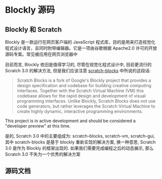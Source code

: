 # Blockly 源码

## Blockly 和 Scratch

Blockly 是一款运行在网页客户端的 JavaScript 程式库，目的是用来打造视觉化程式设计语言，且同时附带编辑器。它是一项由谷歌根据 Apache2.0 许可的开放源码专案。常见被应用在网页浏览器中

目前而言, Blockly 依旧是值得学习的, 尽管在视觉化程式设计中, 目前更流行的 Scratch 3.0 的解决方法, 但是我们应该注意 [scratch-blocks](https://github.com/LLK/scratch-blocks) 中所说的这段话:

> Scratch Blocks is a fork of Google's Blockly project that provides a design specification and codebase for building creative computing interfaces. Together with the Scratch Virtual Machine (VM) this codebase allows for the rapid design and development of visual programming interfaces. Unlike Blockly, Scratch Blocks does not use code generators, but rather leverages the Scratch Virtual Machine to create highly dynamic, interactive programming environments.

This project is in active development and should be considered a "developer preview" at this time.

是的, Scratch 3.0 中的主要组成为: scratch-blocks, scratch-vm, scratch-gui, 其中 scratch-blocks 是基于 blockly 重新实现的解决方案, 换一种意思, Scratch 3.0 是作为 Blockly 的框架出现的. 如果我们需要完成编程之后的动态展示, 那么 Scratch 3.0 不失为一个优秀的解决方案

## 源码文档